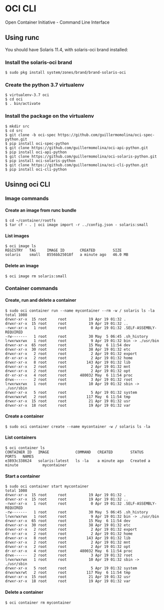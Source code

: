 # OCI CLI

Open Container Initiative - Command Line Interface

## Using runc

You should have Solaris 11.4, with solaris-oci brand installed:

### Install the solaris-oci brand

```
$ sudo pkg install system/zones/brand/brand-solaris-oci
```

### Create the python 3.7 virtualenv

```
$ virtualenv-3.7 oci
$ cd oci
$ . bin/activate
```

### Install the package on the virtualenv

```
$ mkdir src
$ cd src
$ git clone -b oci-spec https://github.com/guillermomolina/oci-spec-python.git
$ pip install oci-spec-python
$ git clone https://github.com/guillermomolina/oci-api-python.git
$ pip install oci-api-python
$ git clone https://github.com/guillermomolina/oci-solaris-python.git
$ pip install oci-solaris-python
$ git clone https://github.com/guillermomolina/oci-cli-python.git
$ pip install oci-cli-python
```

## Usinng oci CLI

### Image commands

#### Create an image from runc bundle

```
$ cd ~/container/rootfs
$ tar cf - . | oci image import -r ../config.json - solaris:small
```

#### List images

```
$ oci image ls
REGISTRY   TAG     IMAGE ID       CREATED        SIZE   
solaris    small   8556bb25018f   a minute ago   46.0 MB
```

#### Delete an image

```
$ oci image rm solaris:small
```


### Container commands

#### Create, run and delete a container

```
$ sudo oci container run --name mycontainer --rm -w / solaris ls -la
total 1008
drwxr-xr-x  15 root     root          19 Apr 19 01:32 .
drwxr-xr-x  15 root     root          19 Apr 19 01:32 ..
-rwxr-xr-x   1 root     root           0 Apr 19 01:32 .SELF-ASSEMBLY-REQUIRED
-rw-------   1 root     root          30 May  5 06:45 .sh_history
lrwxrwxrwx   1 root     root           9 Apr 19 01:32 bin -> ./usr/bin
drwxr-xr-x  65 root     root          15 May  6 11:54 dev
drwxr-xr-x  30 root     root          38 Apr 19 01:32 etc
drwxr-xr-x   2 root     root           2 Apr 19 01:32 export
dr-xr-xr-x   2 root     root           2 Apr 19 01:32 home
drwxr-xr-x   8 root     root         143 Apr 19 01:32 lib
drwxr-xr-x   2 root     root           2 Apr 19 01:32 mnt
drwxr-xr-x   2 root     root           2 Apr 19 01:32 opt
dr-xr-xr-x   4 root     root      480032 May  6 11:54 proc
drwx------   2 root     root           3 Apr 19 01:32 root
lrwxrwxrwx   1 root     root          10 Apr 19 01:32 sbin -> ./usr/sbin
drwxr-xr-x   5 root     root           5 Apr 19 01:32 system
drwxrwxrwt   2 root     root         117 May  6 11:54 tmp
drwxr-xr-x  15 root     root          21 Apr 19 01:32 usr
drwxr-xr-x  18 root     root          19 Apr 19 01:32 var
```

#### Create a container

```
$ sudo oci container create --name mycontainer -w / solaris ls -la
```

#### List containers

```
$ oci container ls
CONTAINER ID   IMAGE            COMMAND   CREATED        STATUS             PORTS   NAMES      
e3893c338624   solaris:latest   ls -la    a minute ago   Created a minute           mycontainer
```


#### Start a container

```
$ sudo oci container start mycontainer
total 1008
drwxr-xr-x  15 root     root          19 Apr 19 01:32 .
drwxr-xr-x  15 root     root          19 Apr 19 01:32 ..
-rwxr-xr-x   1 root     root           0 Apr 19 01:32 .SELF-ASSEMBLY-REQUIRED
-rw-------   1 root     root          30 May  5 06:45 .sh_history
lrwxrwxrwx   1 root     root           9 Apr 19 01:32 bin -> ./usr/bin
drwxr-xr-x  65 root     root          15 May  6 11:54 dev
drwxr-xr-x  30 root     root          38 Apr 19 01:32 etc
drwxr-xr-x   2 root     root           2 Apr 19 01:32 export
dr-xr-xr-x   2 root     root           2 Apr 19 01:32 home
drwxr-xr-x   8 root     root         143 Apr 19 01:32 lib
drwxr-xr-x   2 root     root           2 Apr 19 01:32 mnt
drwxr-xr-x   2 root     root           2 Apr 19 01:32 opt
dr-xr-xr-x   4 root     root      480032 May  6 11:54 proc
drwx------   2 root     root           3 Apr 19 01:32 root
lrwxrwxrwx   1 root     root          10 Apr 19 01:32 sbin -> ./usr/sbin
drwxr-xr-x   5 root     root           5 Apr 19 01:32 system
drwxrwxrwt   2 root     root         117 May  6 11:54 tmp
drwxr-xr-x  15 root     root          21 Apr 19 01:32 usr
drwxr-xr-x  18 root     root          19 Apr 19 01:32 var
```

#### Delete a container

```
$ oci container rm mycontainer
```


